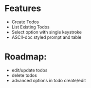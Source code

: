 # Features
- Create Todos
- List Existing Todos
- Select option with single keystroke
- ASCII-doc styled prompt and table

# Roadmap:
- edit/update todos
- delete todos
- advanced options in todo create/edit

